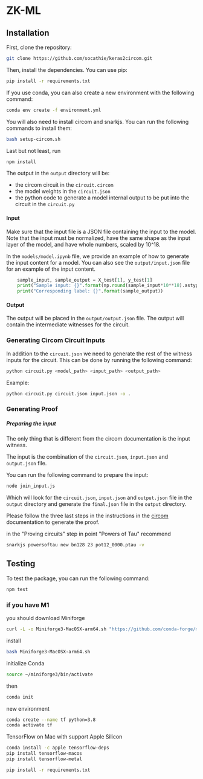 # ZK-ML

## Installation

First, clone the repository:

```bash
git clone https://github.com/socathie/keras2circom.git
```

Then, install the dependencies. You can use pip:

```bash
pip install -r requirements.txt
```

If you use conda, you can also create a new environment with the following command:

```bash
conda env create -f environment.yml
```

You will also need to install circom and snarkjs. You can run the following commands to install them:

```bash
bash setup-circom.sh
```

Last but not least, run

```bash
npm install
```

The output in the `output` directory will be:
- the circom circuit in the `circuit.circom`
- the model weights in the `circuit.json` 
- the python code to generate a model internal output to be put into the circuit in the `circuit.py`

#### Input 

Make sure that the input file is a JSON file containing the input to the model. Note that the input must be normalized, have the same shape as the input layer of the model, and have whole numbers, scaled by 10^18.

In the `models/model.ipynb` file, we provide an example of how to generate the input content for a model. You can also see the `output/input.json` file for an example of the input content.

```python
    sample_input, sample_output = X_test[1], y_test[1]
    print("Sample input: {}".format(np.round(sample_input*10**18).astype(int).tolist()))
    print("Corresponding label: {}".format(sample_output))
```

#### Output

The output will be placed in the `output/output.json` file. The output will contain the intermediate witnesses for the circuit.


### Generating Circom Circuit Inputs

In addition to the `circuit.json` we need to generate the rest of the witness inputs for the circuit. This can be done by running the following command:

```bash
python circuit.py <model_path> <input_path> <output_path>
```
Example:
```bash
python circuit.py circuit.json input.json -o .

```



### Generating Proof
##### Preparing the input

The only thing that is different from the circom documentation is the input witness.

The input is the combination of the `circuit.json`, `input.json` and `output.json` file. 

You can run the following command to prepare the input:

```bash
node join_input.js
```

Which will look for the `circuit.json`, `input.json` and `output.json` file in the `output` directory and generate the `final.json` file in the `output` directory.


Please follow the three last steps in the instructions in the [circom](https://docs.circom.io/getting-started/compiling-circuits/) documentation to generate the proof.

in the "Proving circuits" step in point "Powers of Tau"  recommend

```bash
snarkjs powersoftau new bn128 23 pot12_0000.ptau -v
```

## Testing

To test the package, you can run the following command:

```bash
npm test
```

### if you have M1 
you should download  Miniforge
```bash
curl -L -o Miniforge3-MacOSX-arm64.sh "https://github.com/conda-forge/miniforge/releases/latest/download/Miniforge3-MacOSX-arm64.sh"

```
install
```bash
bash Miniforge3-MacOSX-arm64.sh
```
initialize Conda 
```bash
source ~/miniforge3/bin/activate

```
then
```bash
conda init
```
new environment
```bash
conda create --name tf python=3.8
conda activate tf
```
TensorFlow on Mac with support Apple Silicon
```bash
conda install -c apple tensorflow-deps
pip install tensorflow-macos
pip install tensorflow-metal

```
```bash
pip install -r requirements.txt
```


